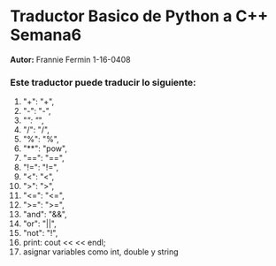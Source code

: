 # Traductor Basico de Python a C++ Semana6

**Autor:** Frannie Fermin 1-16-0408 

### Este traductor puede traducir lo siguiente:
1. "+": "+",
1. "-": "-",
1. "*": "*",
1. "/": "/",
1. "%": "%",
1. "**": "pow",
1. "==": "==",
1. "!=": "!=",
1. "<": "<",
1. ">": ">",
1. "<=": "<=",
1. ">=": ">=",
1. "and": "&&",
1. "or": "||",
1. "not": "!",
2. print: cout <<  << endl;
3. asignar variables como int, double y string

